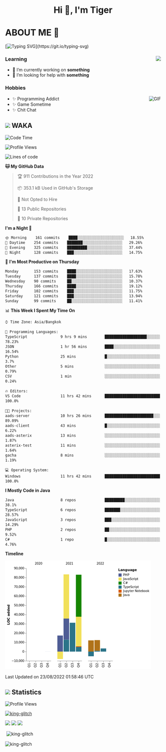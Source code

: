 <h1 align="center">Hi 👋, I'm Tiger</h1>




# ABOUT ME 💬

[![Typing SVG](https://readme-typing-svg.herokuapp.com?color=22F771&vCenter=true&lines=A+perssionate+developer+from+nowhere.)](https://git.io/typing-svg)

<div>
 <img align="right" src="https://spotify-github-profile.vercel.app/api/view?uid=12129734423&cover_image=false&theme=default&bar_color=22d016&bar_color_cover=true" />
 <h3>Learning</h3>
 
 <ul>
  <li>🔭 I’m currently working on <b>something</b></li>
  <li>🤝 I’m looking for help with <b>something</b></li>
 </ul>
 
</div>
<div>
 <h3>Hobbies</h3>
 <img align="right" height="475px"  alt="GIF" src="https://i.pinimg.com/originals/1f/b7/db/1fb7dbee557e5ed509f7517da8a84d58.gif" />
 <ul>
  <li>✨ Programming Addict</li>
  <li>✨ Game Sometime</li>
  <li>✨ Chit Chat</li>
 </ul>
 
</div>



## <img height="40" src="https://raw.githubusercontent.com/innng/innng/master/assets/kyubey.gif"/> WAKA

<!--START_SECTION:waka-->
![Code Time](http://img.shields.io/badge/Code%20Time-971%20hrs%2039%20mins-blue)

![Profile Views](http://img.shields.io/badge/Profile%20Views-18-blue)

![Lines of code](https://img.shields.io/badge/From%20Hello%20World%20I%27ve%20Written-230%20Thousand%20lines%20of%20code-blue)

**🐱 My GitHub Data** 

> 🏆 911 Contributions in the Year 2022
 > 
> 📦 353.1 kB Used in GitHub's Storage 
 > 
> 🚫 Not Opted to Hire
 > 
> 📜 13 Public Repositories 
 > 
> 🔑 10 Private Repositories  
 > 
**I'm a Night 🦉** 

```text
🌞 Morning    161 commits    ████░░░░░░░░░░░░░░░░░░░░░   18.55% 
🌆 Daytime    254 commits    ███████░░░░░░░░░░░░░░░░░░   29.26% 
🌃 Evening    325 commits    █████████░░░░░░░░░░░░░░░░   37.44% 
🌙 Night      128 commits    ███░░░░░░░░░░░░░░░░░░░░░░   14.75%

```
📅 **I'm Most Productive on Thursday** 

```text
Monday       153 commits    ████░░░░░░░░░░░░░░░░░░░░░   17.63% 
Tuesday      137 commits    ████░░░░░░░░░░░░░░░░░░░░░   15.78% 
Wednesday    90 commits     ██░░░░░░░░░░░░░░░░░░░░░░░   10.37% 
Thursday     166 commits    ████░░░░░░░░░░░░░░░░░░░░░   19.12% 
Friday       102 commits    ███░░░░░░░░░░░░░░░░░░░░░░   11.75% 
Saturday     121 commits    ███░░░░░░░░░░░░░░░░░░░░░░   13.94% 
Sunday       99 commits     ██░░░░░░░░░░░░░░░░░░░░░░░   11.41%

```


📊 **This Week I Spent My Time On** 

```text
⌚︎ Time Zone: Asia/Bangkok

💬 Programming Languages: 
TypeScript               9 hrs 9 mins        ███████████████████░░░░░░   78.23% 
JSON                     1 hr 56 mins        ████░░░░░░░░░░░░░░░░░░░░░   16.54% 
Python                   25 mins             █░░░░░░░░░░░░░░░░░░░░░░░░   3.7% 
Other                    5 mins              ░░░░░░░░░░░░░░░░░░░░░░░░░   0.79% 
CSV                      1 min               ░░░░░░░░░░░░░░░░░░░░░░░░░   0.24%

🔥 Editors: 
VS Code                  11 hrs 42 mins      █████████████████████████   100.0%

🐱‍💻 Projects: 
aads-server              10 hrs 26 mins      ██████████████████████░░░   89.09% 
aads-client              43 mins             █░░░░░░░░░░░░░░░░░░░░░░░░   6.22% 
aads-asterix             13 mins             ░░░░░░░░░░░░░░░░░░░░░░░░░   1.87% 
asterix-test             11 mins             ░░░░░░░░░░░░░░░░░░░░░░░░░   1.64% 
gacha                    8 mins              ░░░░░░░░░░░░░░░░░░░░░░░░░   1.19%

💻 Operating System: 
Windows                  11 hrs 42 mins      █████████████████████████   100.0%

```

**I Mostly Code in Java** 

```text
Java                     8 repos             █████████░░░░░░░░░░░░░░░░   38.1% 
TypeScript               6 repos             ███████░░░░░░░░░░░░░░░░░░   28.57% 
JavaScript               3 repos             ███░░░░░░░░░░░░░░░░░░░░░░   14.29% 
PHP                      2 repos             ██░░░░░░░░░░░░░░░░░░░░░░░   9.52% 
C#                       1 repo              █░░░░░░░░░░░░░░░░░░░░░░░░   4.76%

```


**Timeline**

![Chart not found](https://raw.githubusercontent.com/king-glitch/king-glitch/main/charts/bar_graph.png) 


 Last Updated on 23/08/2022 01:58:46 UTC
<!--END_SECTION:waka-->
## <img height="40" src="https://raw.githubusercontent.com/innng/innng/master/assets/kyubey.gif"/> Statistics
![Profile Views](https://komarev.com/ghpvc/?username=king-glitch)  

<p align="left"> 
 <a href="https://github.com/ryo-ma/github-profile-trophy">
  <img src="https://github-profile-trophy.vercel.app/?username=king-glitch&theme=dracula" alt="king-glitch" />
 </a> </p>

![](https://github-profile-summary-cards.vercel.app/api/cards/profile-details?username=king-glitch&theme=dracula)
![](https://github-profile-summary-cards.vercel.app/api/cards/stats?username=king-glitch&theme=dracula) 
![](https://github-profile-summary-cards.vercel.app/api/cards/productive-time?username=king-glitch&theme=dracula)


<p>&nbsp;<img align="center" src="https://github-readme-stats.vercel.app/api?username=king-glitch&theme=dracula" alt="king-glitch" /></p>

<p><img align="center" src="https://github-readme-streak-stats.herokuapp.com/?user=king-glitch&theme=dracula" alt="king-glitch" /></p>
